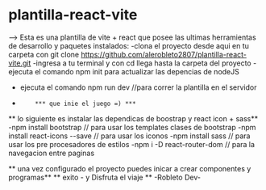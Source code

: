 # plantilla-react-vite
--> Esta es una plantilla de vite + react que posee las ultimas herramientas de desarrollo y paquetes instalados:
-clona el proyecto desde aqui en tu carpeta con git clone https://github.com/alerobleto2807/plantilla-react-vite.git
-ingresa a tu terminal y con cd llega hasta la carpeta del proyecto
-ejecuta el comando npm init para actualizar las depencias de nodeJS
- ejecuta el comando npm run dev  //para correr la plantilla en el servidor
-         *** que inie el juego =) ***

** lo siguiente es instalar las dependicas de boostrap y react icon + sass**
-npm install bootstrap // para usar los templates  clases de bootstrap
-npm install react-icons --save // para usar los iconos
-npm install  sass  // para usar los pre procesadores de estilos
-npm i -D react-router-dom // para la navegacion entre paginas

** una vez configurado el proyecto puedes inicar a crear componentes y programas**
                ** exito - y Disfruta el viaje **
                          -Robleto Dev-
